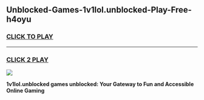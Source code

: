 
## Unblocked-Games-1v1lol.unblocked-Play-Free-h4oyu
<h3>
<a href="https://premium76.site?title=1v1lol.unblocked&ref=23A">CLICK TO PLAY</a></h3>
<hr>

<h3>
<a href="https://premium76.site?title=1v1lol.unblocked&ref=23A">CLICK 2 PLAY</a>
  
</h3>

<a href="https://premium76.site?title=1v1lol.unblocked&ref=23A"><img src="https://clearcache.store/games.png"></a>


**1v1lol.unblocked games unblocked: Your Gateway to Fun and Accessible Online Gaming**
